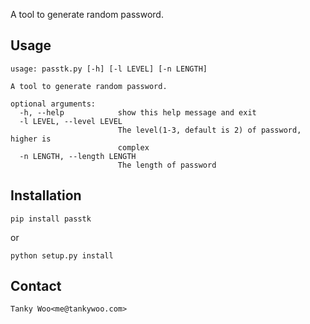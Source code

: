 A tool to generate random password.

## Usage ##

    usage: passtk.py [-h] [-l LEVEL] [-n LENGTH]

    A tool to generate random password.

    optional arguments:
      -h, --help            show this help message and exit
      -l LEVEL, --level LEVEL
                            The level(1-3, default is 2) of password, higher is
                            complex
      -n LENGTH, --length LENGTH
                            The length of password

## Installation ##

    pip install passtk

or

    python setup.py install

## Contact ##

    Tanky Woo<me@tankywoo.com>

